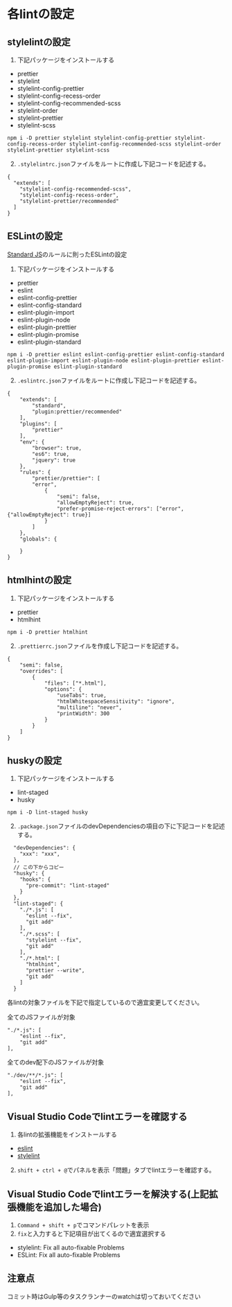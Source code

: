 # 各lintの設定
## stylelintの設定

1. 下記パッケージをインストールする
- prettier
- stylelint
- stylelint-config-prettier
- stylelint-config-recess-order
- stylelint-config-recommended-scss
- stylelint-order
- stylelint-prettier
- stylelint-scss

```
npm i -D prettier stylelint stylelint-config-prettier stylelint-config-recess-order stylelint-config-recommended-scss stylelint-order stylelint-prettier stylelint-scss
```

2. ```.stylelintrc.json```ファイルをルートに作成し下記コードを記述する。
```
{
  "extends": [
    "stylelint-config-recommended-scss",
    "stylelint-config-recess-order",
    "stylelint-prettier/recommended"
  ]
}
```

## ESLintの設定
[Standard JS](https://standardjs.com/)のルールに則ったESLintの設定

1. 下記パッケージをインストールする
- prettier
- eslint
- eslint-config-prettier
- eslint-config-standard
- eslint-plugin-import
- eslint-plugin-node
- eslint-plugin-prettier
- eslint-plugin-promise
- eslint-plugin-standard

```
npm i -D prettier eslint eslint-config-prettier eslint-config-standard eslint-plugin-import eslint-plugin-node eslint-plugin-prettier eslint-plugin-promise eslint-plugin-standard
```

2. ```.eslintrc.json```ファイルをルートに作成し下記コードを記述する。
```
{
    "extends": [
        "standard",
        "plugin:prettier/recommended"
    ],
    "plugins": [
        "prettier"
    ],
    "env": {
        "browser": true,
        "es6": true,
        "jquery": true
    },
    "rules": {
        "prettier/prettier": [
        "error",
            {
                "semi": false,
                "allowEmptyReject": true,
                "prefer-promise-reject-errors": ["error", {"allowEmptyReject": true}]
            }
        ]
    },
    "globals": {

    }
}
```

## htmlhintの設定

1. 下記パッケージをインストールする
- prettier
- htmlhint

```
npm i -D prettier htmlhint
```

2. ```.prettierrc.json```ファイルを作成し下記コードを記述する。
```
{
    "semi": false,
    "overrides": [
        {
            "files": ["*.html"],
            "options": {
                "useTabs": true,
                "htmlWhitespaceSensitivity": "ignore",
                "multiline": "never",
                "printWidth": 300
            }
        }
    ]
}
```

## huskyの設定

1. 下記パッケージをインストールする
- lint-staged
- husky

```
npm i -D lint-staged husky
```

2. ```.package.json```ファイルのdevDependenciesの項目の下に下記コードを記述する。
```
  "devDependencies": {
    "xxx": "xxx",
  },
  // この下からコピー
  "husky": {
    "hooks": {
      "pre-commit": "lint-staged"
    }
  },
  "lint-staged": {
    "./*.js": [
      "eslint --fix",
      "git add"
    ],
    "./*.scss": [
      "stylelint --fix",
      "git add"
    ],
    "./*.html": [
      "htmlhint",
      "prettier --write",
      "git add"
    ]
  }
```

各lintの対象ファイルを下記で指定しているので適宜変更してください。  

全てのJSファイルが対象
``` 
"./*.js": [
    "eslint --fix",
    "git add"
],
```

全てのdev配下のJSファイルが対象
``` 
"./dev/**/*.js": [
    "eslint --fix",
    "git add"
],
```

## Visual Studio Codeでlintエラーを確認する
1. 各lintの拡張機能をインストールする
- [eslint](https://marketplace.visualstudio.com/items?itemName=dbaeumer.vscode-eslint)
- [stylelint](https://marketplace.visualstudio.com/items?itemName=stylelint.vscode-stylelint)

2. ```shift + ctrl + @```でパネルを表示「問題」タブでlintエラーを確認する。

## Visual Studio Codeでlintエラーを解決する(上記拡張機能を追加した場合)
1. ```Command + shift + p```でコマンドパレットを表示
2. ```fix```と入力すると下記項目が出てくるので適宜選択する
- stylelint: Fix all auto-fixable Problems
- ESLint: Fix all auto-fixable Problems

## 注意点
コミット時はGulp等のタスクランナーのwatchは切っておいてください